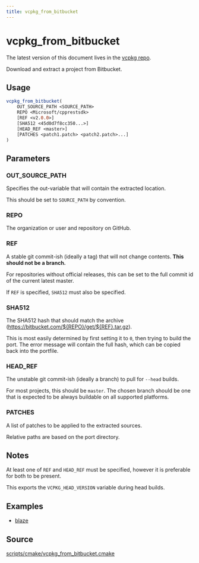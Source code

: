 ```yaml
---
title: vcpkg_from_bitbucket
---
```


# vcpkg_from_bitbucket

The latest version of this document lives in the [vcpkg repo](https://github.com/Microsoft/vcpkg/blob/master/docs/maintainers/vcpkg_from_bitbucket.md).

Download and extract a project from Bitbucket.

## Usage
```cmake
vcpkg_from_bitbucket(
    OUT_SOURCE_PATH <SOURCE_PATH>
    REPO <Microsoft/cpprestsdk>
    [REF <v2.0.0>]
    [SHA512 <45d0d7f8cc350...>]
    [HEAD_REF <master>]
    [PATCHES <patch1.patch> <patch2.patch>...]
)
```

## Parameters
### OUT_SOURCE_PATH
Specifies the out-variable that will contain the extracted location.

This should be set to `SOURCE_PATH` by convention.

### REPO
The organization or user and repository on GitHub.

### REF
A stable git commit-ish (ideally a tag) that will not change contents. **This should not be a branch.**

For repositories without official releases, this can be set to the full commit id of the current latest master.

If `REF` is specified, `SHA512` must also be specified.

### SHA512
The SHA512 hash that should match the archive (https://bitbucket.com/${REPO}/get/${REF}.tar.gz).

This is most easily determined by first setting it to `0`, then trying to build the port. The error message will contain the full hash, which can be copied back into the portfile.

### HEAD_REF
The unstable git commit-ish (ideally a branch) to pull for `--head` builds.

For most projects, this should be `master`. The chosen branch should be one that is expected to be always buildable on all supported platforms.

### PATCHES
A list of patches to be applied to the extracted sources.

Relative paths are based on the port directory.

## Notes
At least one of `REF` and `HEAD_REF` must be specified, however it is preferable for both to be present.

This exports the `VCPKG_HEAD_VERSION` variable during head builds.

## Examples

* [blaze](https://github.com/Microsoft/vcpkg/blob/master/ports/blaze/portfile.cmake)

## Source
[scripts/cmake/vcpkg\_from\_bitbucket.cmake](https://github.com/Microsoft/vcpkg/blob/master/scripts/cmake/vcpkg_from_bitbucket.cmake)

